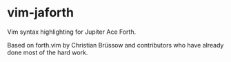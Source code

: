 # vim-jaforth
Vim syntax highlighting for Jupiter Ace Forth.

Based on forth.vim by Christian Brüssow and contributors who have already done
most of the hard work.
